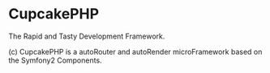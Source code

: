 CupcakePHP
=======
The Rapid and Tasty Development Framework.

(c) CupcakePHP is a autoRouter and autoRender microFramework based on the Symfony2 Components.
